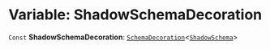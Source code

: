 # Variable: ShadowSchemaDecoration

`Const` **ShadowSchemaDecoration**: [`SchemaDecoration`](/auto-docs/utils/interfaces/SchemaDecoration-1.md)<[`ShadowSchema`](/auto-docs/utils/interfaces/ShadowSchema.md)>

